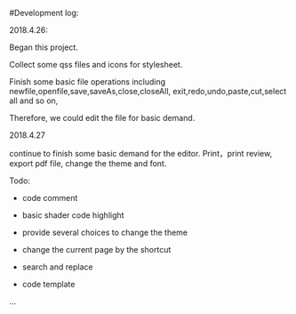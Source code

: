 #Development log:

2018.4.26:

Began this project. 

Collect some qss files and icons for stylesheet.

Finish some basic file operations including newfile,openfile,save,saveAs,close,closeAll, exit,redo,undo,paste,cut,select all and so on,

Therefore, we could edit the file for basic demand.

2018.4.27

continue to finish some basic demand for the editor. Print，print review, export pdf file, change the theme and font.


Todo:

- code comment

- basic shader code highlight

- provide several choices to change the theme

- change the current page by the shortcut

- search and replace

- code template

...
